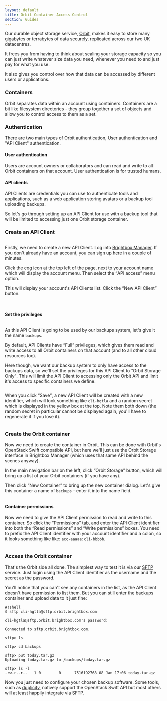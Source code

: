 ```yaml
---
layout: default
title: Orbit Container Access Control
section: Guides
---
```


Our durable object storage service, [Orbit](/docs/reference/orbit/), makes it easy to store many gigabytes or terrabytes of data securely, replicated across our two UK datacentres.

It frees you from having to think about scaling your storage capacity
so you can just write whatever size data you need, whenever you need to and just pay for what you use.

It also gives you control over how that data can be accessed by different users or applications.

### Containers

Orbit separates data within an account using containers. Containers are a bit like filesystem directories - they group together a set of objects and allow you to control access to them as a set.

### Authentication

There are two main types of Orbit authentication, User authentication and "API Client" authentication.

#### User authentication

Users are account owners or collaborators and can read and write to all Orbit containers on that account. User authentication is for trusted humans.

#### API clients

API Clients are credentials you can use to authenticate tools and applications, such as a web application storing avatars or a backup tool uploading backups.

So let's go through setting up an API Client for use with a backup tool that will be limited to accessing just one Orbit storage container.


### Create an API Client

<img src="/images/docs/orbit-api-access.png" alt="" class="doc-right doc-border"/>

Firstly, we need to create a new API Client. Log into [Brightbox Manager](/docs/guides/manager/). If you don't already have an account, you can [sign up here](https://manage.brightbox.com/signup) in a couple of minutes.

Click the cog icon at the top left of the page, next to your account name which will display the account menu. Then select the <q>API access</q> menu option.

This will display your account's API Clients list. Click the <q>New API Client</q> button.

<br class="clear"/>

#### Set the privileges

<img src="/images/docs/orbit-new-api-client.png" alt="" class="doc-right doc-border"/>

As this API Client is going to be used by our backups system, let's give it the name `backups`.

By default, API Clients have <q>Full</q> privileges, which gives them read and write access to all Orbit containers on that account (and to all other cloud resources too).

Here though, we want our backup system to only have access to the backups data, so we'll set the privileges for this API Client to <q>Orbit Storage Only</q>. This will limit the API Client to accessing only the Orbit API and limit it's access to specific containers we define.

<img src="/images/docs/orbit-api-client-orbit-only.png" alt="" class="doc-border"/>

When you click <q>Save</q>, a new API Client will be created with a new identifier, which will look something like `cli-hgtla` and a random secret which is displayed in the yellow box at the top. Note them both down (the random secret in particular cannot be displayed again, you'll have to regenerate it if you lose it).

<img src="/images/docs/orbit-api-client-secret.png" alt="" class="doc-border"/>

<br class="clear"/>

### Create the Orbit container

Now we need to create the container in Orbit. This can be done with Orbit's OpenStack Swift compatible API, but here we'll just use the Orbit Storage interface in Brightbox Manager (which uses that same API behind the scenes anyway).

In the main navigation bar on the left, click <q>Orbit Storage</q> button, which will bring up a list of your Orbit containers (if you have any).

Then click <q>New Container</q> to bring up the new container dialog. Let's give this container a name of `backups` - enter it into the name field.

<img src="/images/docs/orbit-new-container.png" alt="" class="doc-border"/>


#### Container permissions

Now we need to give the API Client permission to read and write to this container. So click the <q>Permissions</q> tab, and enter the API Client identifier into both the <q>Read permissions</q> and <q>Write permissions</q> boxes. You need to prefix the API Client identifier with your account identifier and a colon, so it looks something like like: `acc-aaaaa:cli-bbbbb`.

<img src="/images/docs/orbit-container-permissions.png" alt="" class="doc-border"/>

### Access the Orbit container

That's the Orbit side all done. The simplest way to test it is via our [SFTP](/docs/reference/orbit/#ssh-file-transfer-protocol) service. Just login using the API Client identifier as the username and the secret as the password.

You'll notice that you can't see any containers in the list, as the API Client doesn't have permission to list them. But you can still enter the backups container and upload data to it just fine:

    #!shell
    $ sftp cli-hgtla@sftp.orbit.brightbox.com
    
    cli-hgtla@sftp.orbit.brightbox.com's password:
    
    Connected to sftp.orbit.brightbox.com.
    
    sftp> ls
    
    sftp> cd backups
    
    sftp> put today.tar.gz
    Uploading today.tar.gz to /backups/today.tar.gz
    
    sftp> ls -l
    -rw-r--r--   1 0        0      7516192768 08 Jan 17:06 today.tar.gz

Now you just need to configure your chosen backup software. Some tools, such as [duplicity](http://duplicity.nongnu.org/), natively support the OpenStack Swift API but most others will at least happily integrate via SFTP.
